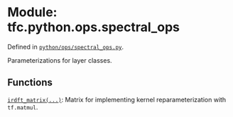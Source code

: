 
# Module: tfc.python.ops.spectral_ops



Defined in [`python/ops/spectral_ops.py`](https://github.com/tensorflow/compression/tree/master/python/ops/spectral_ops.py).

<!-- Placeholder for "Used in" -->

Parameterizations for layer classes.

## Functions

[`irdft_matrix(...)`](../../../tfc/irdft_matrix.md): Matrix for implementing kernel reparameterization with `tf.matmul`.

